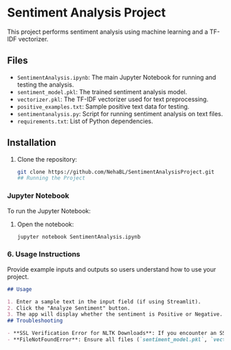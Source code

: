 # Sentiment Analysis Project

This project performs sentiment analysis using machine learning and a TF-IDF vectorizer.

## Files

- `SentimentAnalysis.ipynb`: The main Jupyter Notebook for running and testing the analysis.
- `sentiment_model.pkl`: The trained sentiment analysis model.
- `vectorizer.pkl`: The TF-IDF vectorizer used for text preprocessing.
- `positive_examples.txt`: Sample positive text data for testing.
- `sentimentanalysis.py`: Script for running sentiment analysis on text files.
- `requirements.txt`: List of Python dependencies.

## Installation

1. Clone the repository:
   ```bash
   git clone https://github.com/NehaBL/SentimentAnalysisProject.git
   ## Running the Project

### Jupyter Notebook
To run the Jupyter Notebook:
1. Open the notebook:
   ```bash
   jupyter notebook SentimentAnalysis.ipynb

### 6. **Usage Instructions**

Provide example inputs and outputs so users understand how to use your project.

```markdown
## Usage

1. Enter a sample text in the input field (if using Streamlit).
2. Click the "Analyze Sentiment" button.
3. The app will display whether the sentiment is Positive or Negative.
## Troubleshooting

- **SSL Verification Error for NLTK Downloads**: If you encounter an SSL verification error, try bypassing SSL verification using the code in the "Download NLTK Data" section.
- **FileNotFoundError**: Ensure all files (`sentiment_model.pkl`, `vectorizer.pkl`, etc.) are in the correct directory.

